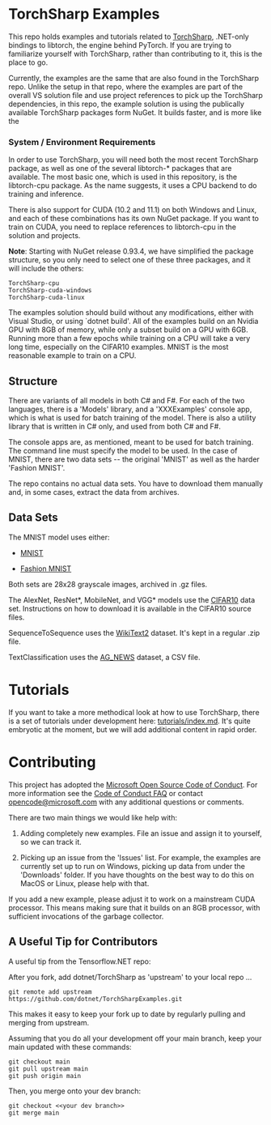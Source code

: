 # TorchSharp Examples

This repo holds examples and tutorials related to [TorchSharp](https://github.com/dotnet/TorchSharp), .NET-only bindings to libtorch, the engine behind PyTorch. If you are trying to familiarize yourself with TorchSharp, rather than contributing to it, this is the place to go.

Currently, the examples are the same that are also found in the TorchSharp repo. Unlike the setup in that repo, where the examples are part of the overall VS solution file and use project references to pick up the TorchSharp dependencies, in this repo, the example solution is using the publically available TorchSharp packages form NuGet. It builds faster, and is more like the 

### System / Environment Requirements

In order to use TorchSharp, you will need both the most recent TorchSharp package, as well as one of the several libtorch-* packages that are available. The most basic one, which is used in this repository, is the libtorch-cpu package. As the name suggests, it uses a CPU backend to do training and inference.

There is also support for CUDA (10.2 and 11.1) on both Windows and Linux, and each of these combinations has its own NuGet package. If you want to train on CUDA, you need to replace references to libtorch-cpu in the solution and projects.

__Note__: Starting with NuGet release 0.93.4, we have simplified the package structure, so you only need to select one of these three packages, and it will include the others:

    TorchSharp-cpu
    TorchSharp-cuda-windows
    TorchSharp-cuda-linux

The examples solution should build without any modifications, either with Visual Studio, or using `dotnet build'. All of the examples build on an Nvidia GPU with 8GB of memory, while only a subset build on a GPU with 6GB. Running more than a few epochs while training on a CPU will take a very long time, especially on the CIFAR10 examples. MNIST is the most reasonable example to train on a CPU.

## Structure

There are variants of all models in both C# and F#. For each of the two languages, there is a 'Models' library, and a 'XXXExamples' console app, which is what is used for batch training of the model. There is also a utility library that is written in C# only, and used from both C# and F#.

The console apps are, as mentioned, meant to be used for batch training. The command line must specify the model to be used. In the case of MNIST, there are two data sets -- the original 'MNIST' as well as the harder 'Fashion MNIST'.

The repo contains no actual data sets. You have to download them manually and, in some cases, extract the data from archives.

## Data Sets

The MNIST model uses either:

* [MNIST](http://yann.lecun.com/exdb/mnist/)
    
* [Fashion MNIST](https://github.com/zalandoresearch/fashion-mnist/tree/master/data/fashion)

Both sets are 28x28 grayscale images, archived in .gz files.

The AlexNet, ResNet*, MobileNet, and VGG* models use the [CIFAR10](https://www.cs.toronto.edu/~kriz/cifar.html) data set. Instructions on how to download it is available in the CIFAR10 source files.

SequenceToSequence uses the [WikiText2](https://s3.amazonaws.com/research.metamind.io/wikitext/wikitext-2-v1.zip) dataset. It's kept in a regular .zip file.

TextClassification uses the [AG_NEWS](https://github.com/mhjabreel/CharCnn_Keras/tree/master/data/ag_news_csv) dataset, a CSV file.

# Tutorials

If you want to take a more methodical look at how to use TorchSharp, there is a set of tutorials under development here: [tutorials/index.md](tutorials/index.md). It's quite embryotic at the moment, but we will add additional content in rapid order.

# Contributing

This project has adopted the [Microsoft Open Source Code of Conduct](https://opensource.microsoft.com/codeofconduct/). For more information see the [Code of Conduct FAQ](https://opensource.microsoft.com/codeofconduct/faq/) or contact [opencode@microsoft.com](mailto:opencode@microsoft.com) with any additional questions or comments.

There are two main things we would like help with:

1. Adding completely new examples. File an issue and assign it to yourself, so we can track it.

2. Picking up an issue from the 'Issues' list. For example, the examples are currently set up to run on Windows, picking up data from under the 'Downloads' folder. If you have thoughts on the best way to do this on MacOS or Linux, please help with that.

If you add a new example, please adjust it to work on a mainstream CUDA processor. This means making sure that it builds on an 8GB processor, with sufficient invocations of the garbage collector.

## A Useful Tip for Contributors

A useful tip from the Tensorflow.NET repo:

After you fork, add dotnet/TorchSharp as 'upstream' to your local repo ...

```git
git remote add upstream https://github.com/dotnet/TorchSharpExamples.git
```

This makes it easy to keep your fork up to date by regularly pulling and merging from upstream.

Assuming that you do all your development off your main branch, keep your main updated
with these commands:

```git
git checkout main
git pull upstream main
git push origin main
```

Then, you merge onto your dev branch:

```git
git checkout <<your dev branch>>
git merge main
```